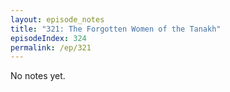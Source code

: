 ```yaml
---
layout: episode_notes
title: "321: The Forgotten Women of the Tanakh"
episodeIndex: 324
permalink: /ep/321
---
```

No notes yet.
